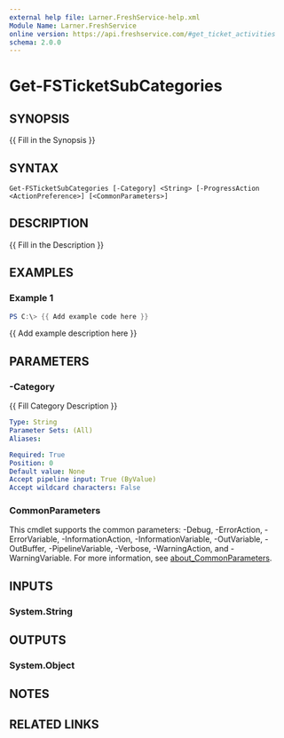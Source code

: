```yaml
---
external help file: Larner.FreshService-help.xml
Module Name: Larner.FreshService
online version: https://api.freshservice.com/#get_ticket_activities
schema: 2.0.0
---
```


# Get-FSTicketSubCategories

## SYNOPSIS

{{ Fill in the Synopsis }}

## SYNTAX

```text
Get-FSTicketSubCategories [-Category] <String> [-ProgressAction <ActionPreference>] [<CommonParameters>]
```

## DESCRIPTION

{{ Fill in the Description }}

## EXAMPLES

### Example 1

```powershell
PS C:\> {{ Add example code here }}
```

{{ Add example description here }}

## PARAMETERS

### -Category

{{ Fill Category Description }}

```yaml
Type: String
Parameter Sets: (All)
Aliases:

Required: True
Position: 0
Default value: None
Accept pipeline input: True (ByValue)
Accept wildcard characters: False
```

### CommonParameters

This cmdlet supports the common parameters: -Debug, -ErrorAction, -ErrorVariable, -InformationAction, -InformationVariable, -OutVariable, -OutBuffer, -PipelineVariable, -Verbose, -WarningAction, and -WarningVariable. For more information, see [about_CommonParameters](http://go.microsoft.com/fwlink/?LinkID=113216).

## INPUTS

### System.String

## OUTPUTS

### System.Object

## NOTES

## RELATED LINKS
